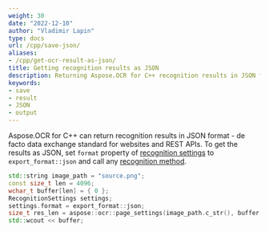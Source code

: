 ```yaml
---
weight: 30
date: "2022-12-10"
author: "Vladimir Lapin"
type: docs
url: /cpp/save-json/
aliases:
- /cpp/get-ocr-result-as-json/
title: Getting recognition results as JSON
description: Returning Aspose.OCR for C++ recognition results in JSON format.
keywords:
- save
- result
- JSON
- output
---
```


Aspose.OCR for C++ can return recognition results in JSON format - de facto data exchange standard for websites and REST APIs. To get the results as JSON, set `format` property of [recognition settings](/ocr/cpp/settings/) to `export_format::json` and call any [recognition method](/ocr/cpp/recognition/).

```cpp
std::string image_path = "source.png";
const size_t len = 4096;
wchar_t buffer[len] = { 0 };
RecognitionSettings settings;
settings.format = export_format::json;
size_t res_len = aspose::ocr::page_settings(image_path.c_str(), buffer, len, settings);
std::wcout << buffer;
```
